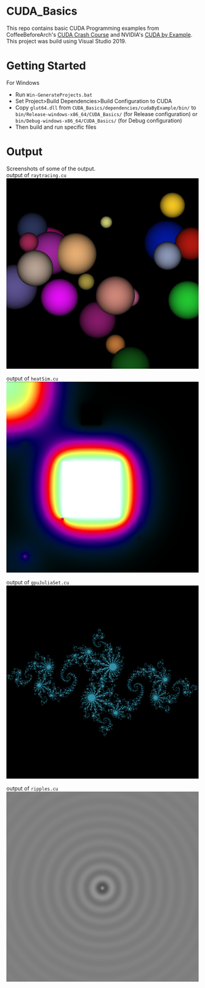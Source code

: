 # CUDA_Basics
This repo contains basic CUDA Programming examples from CoffeeBeforeArch's [CUDA Crash Course](https://youtube.com/playlist?list=PLxNPSjHT5qvtYRVdNN1yDcdSl39uHV_sU) and NVIDIA's [CUDA by Example](https://developer.download.nvidia.com/books/cuda-by-example/cuda-by-example-sample.pdf). This project was build using Visual Studio 2019.

# Getting Started
For Windows 
* Run ```Win-GenerateProjects.bat``` 
* Set Project>Build Dependencies>Build Configuration to CUDA
* Copy ```glut64.dll``` from ```CUDA_Basics/dependencies/cudaByExample/bin/``` to ```bin/Release-windows-x86_64/CUDA_Basics/``` (for Release configuration) or ```bin/Debug-windows-x86_64/CUDA_Basics/``` (for Debug configuration)
* Then build and run specific files

# Output
Screenshots of some of the output.\
output of ```raytracing.cu```\
![](images/raytracing.png)

output of ```heatSim.cu```\
![](images/heatsim.png)

output of ```gpuJuliaSet.cu```\
![](images/juliaset.png)

output of ```ripples.cu```\
![](images/ripples.png)

